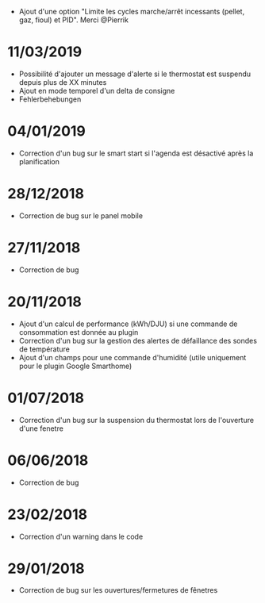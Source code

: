 - Ajout d'une option "Limite les cycles marche/arrêt incessants (pellet, gaz, fioul) et PID". Merci @Pierrik

# 11/03/2019

- Possibilité d'ajouter un message d'alerte si le thermostat est suspendu depuis plus de XX minutes
- Ajout en mode temporel d'un delta de consigne
- Fehlerbehebungen

# 04/01/2019

- Correction d'un bug sur le smart start si l'agenda est désactivé après la planification

# 28/12/2018

- Correction de bug sur le panel mobile

# 27/11/2018

- Correction de bug

# 20/11/2018

- Ajout d'un calcul de performance (kWh/DJU) si une commande de consommation est donnée au plugin
- Correction d'un bug sur la gestion des alertes de défaillance des sondes de température
- Ajout d'un champs pour une commande d'humidité (utile uniquement pour le plugin Google Smarthome)

# 01/07/2018

- Correction d'un bug sur la suspension du thermostat lors de l'ouverture d'une fenetre

# 06/06/2018

- Correction de bug

# 23/02/2018

- Correction d'un warning dans le code

# 29/01/2018

- Correction de bug sur les ouvertures/fermetures de fênetres
